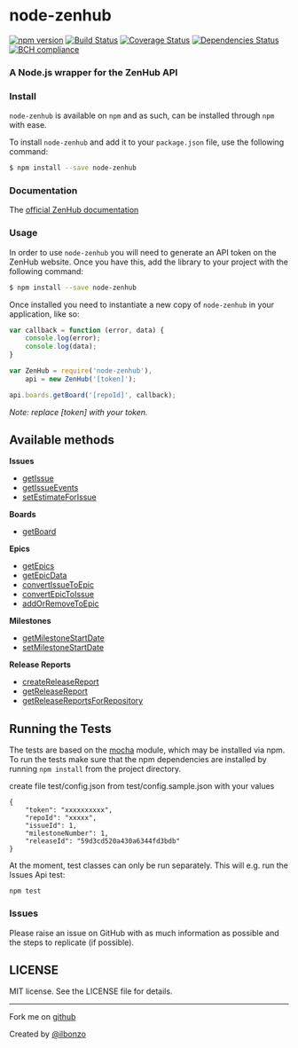 # node-zenhub

[![npm version](https://badge.fury.io/js/node-zenhub.svg)](https://badge.fury.io/js/node-zenhub)
[![Build Status](https://travis-ci.org/ilbonzo/node-zenhub.svg?branch=master)](https://travis-ci.org/ilbonzo/node-zenhub)
[![Coverage Status](https://coveralls.io/repos/github/ilbonzo/node-zenhub/badge.svg?branch=master)](https://coveralls.io/github/ilbonzo/node-zenhub?branch=master)
[![Dependencies Status](https://david-dm.org/ilbonzo/node-zenhub.svg)](https://david-dm.org/ilbonzo/node-zenhub)
[![BCH compliance](https://bettercodehub.com/edge/badge/ilbonzo/node-zenhub?branch=master)](https://bettercodehub.com/)

### A Node.js wrapper for the ZenHub API

### Install

```node-zenhub``` is available on ```npm``` and as such, can be installed through ```npm``` with ease.

To install ```node-zenhub``` and add it to your ```package.json``` file, use the following command:

```sh
$ npm install --save node-zenhub
```

### Documentation

The [official ZenHub documentation](https://github.com/ZenHubIO/API)

### Usage

In order to use ```node-zenhub``` you will need to generate an API token on the ZenHub website. Once you have this, add the library to your project with the following command:

```sh
$ npm install --save node-zenhub
```

Once installed you need to instantiate a new copy of ```node-zenhub``` in your application, like so:

```js
var callback = function (error, data) {
    console.log(error);
    console.log(data);
}

var ZenHub = require('node-zenhub'),
    api = new ZenHub('[token]');

api.boards.getBoard('[repoId]', callback);
```
*Note: replace [token] with your token.*


## Available methods

**Issues**
- [getIssue](https://github.com/ZenHubIO/API#get-issue-data)
- [getIssueEvents](https://github.com/ZenHubIO/API#get-issue-events)
- [setEstimateForIssue](https://github.com/ZenHubIO/API#set-estimate-for-issue)

**Boards**
- [getBoard](https://github.com/ZenHubIO/API#get-the-zenhub-board-data-for-a-repository)

**Epics**
- [getEpics](https://github.com/ZenHubIO/API#get-epics-for-a-repository)
- [getEpicData](https://github.com/ZenHubIO/API#get-epic-data)
- [convertIssueToEpic](https://github.com/ZenHubIO/API#convert-issue-to-epic)
- [convertEpicToIssue](https://github.com/ZenHubIO/API#convert-epic-to-issue)
- [addOrRemoveToEpic](https://github.com/ZenHubIO/API#add-or-remove-issues-to-epic)

**Milestones**
- [getMilestoneStartDate](https://github.com/ZenHubIO/API#get-milestone-start-date)
- [setMilestoneStartDate](https://github.com/ZenHubIO/API#set-milestone-start-date)

**Release Reports**
- [createReleaseReport](https://github.com/ZenHubIO/API#create-a-release-report)
- [getReleaseReport](https://github.com/ZenHubIO/API#get-a-release-report)
- [getReleaseReportsForRepository](https://github.com/ZenHubIO/API#get-release-reports-for-a-repository)


## Running the Tests

The tests are based on the [mocha](http://mochajs.org/)
module, which may be installed via npm. To run the tests make sure that the
npm dependencies are installed by running `npm install` from the project directory.

create file test/config.json from test/config.sample.json with your values
```
{
    "token": "xxxxxxxxxx",
    "repoId": "xxxxx",
    "issueId": 1,
    "milestoneNumber": 1,
    "releaseId": "59d3cd520a430a6344fd3bdb"
}

```

At the moment, test classes can only be run separately. This will e.g. run the Issues Api test:
```shell
npm test
```

### Issues

Please raise an issue on GitHub with as much information as possible and the steps to replicate (if possible).


## LICENSE

MIT license. See the LICENSE file for details.

---
Fork me on [github](https://github.com/ilbonzo/node-zenhub)

Created by [@ilbonzo](https://twitter.com/ilbonzo)

